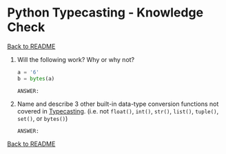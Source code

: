# Python Typecasting - Knowledge Check

[Back to README](README.md)

1. Will the following work? Why or why not?
    ```python
    a = '6'
    b = bytes(a)
    ```
    ```
    ANSWER: 
    ```

2. Name and describe 3 other built-in data-type conversion functions not covered in [Typecasting](typecasting.md). (i.e. not `float()`, `int()`, `str()`, `list()`, `tuple()`, `set()`, or `bytes()`)
    ```
    ANSWER: 
    ```

[Back to README](README.md)

